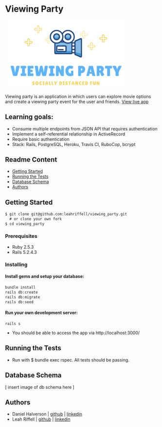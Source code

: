 # Viewing Party

<img src="app/assets/images/logo.png" width="400">

Viewing party is an application in which users can explore movie options and create a viewing party event for the user and friends.
[View live app](https://elmers-viewing-party.herokuapp.com/)

## Learning goals:
- Consume multiple endpoints from JSON API that requires authentication
- Implement a self-referential relationship in ActiveRecord
- Require basic authentication 
- Stack: Rails, PostgreSQL, Heroku, Travis CI, RuboCop, bcrypt 

## Readme Content
- [Getting Started](#getting-started)
- [Running the Tests](#running-the-tests)
- [Database Schema](#database-schema)
- [Authors](#authors)

## Getting Started
```
$ git clone git@github.com:leahriffell/viewing_party.git 
  # or clone your own fork
$ cd viewing_party
```
### Prerequisites
- Ruby 2.5.3
- Rails 5.2.4.3

### Installing
#### Install gems and setup your database:
```
bundle install
rails db:create
rails db:migrate
rails db:seed
```

#### Run your own development server:
```
rails s
```
- You should be able to access the app via http://localhost:3000/

## Running the Tests
- Run with $ bundle exec rspec. All tests should be passing.

## Database Schema
[ insert image of db schema here ]

## Authors
- Daniel Halverson | [github](https://github.com/dhalverson) | [linkedin](https://www.linkedin.com/in/daniel-halverson/)
- Leah Riffell | [github](https://github.com/leahriffell) | [linkedin](https://www.linkedin.com/in/leah-riffell/)
